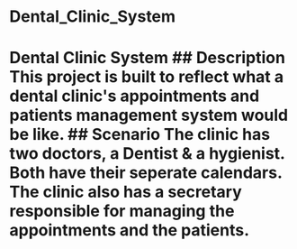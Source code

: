 # Dental_Clinic_System
# Dental Clinic System  ## Description This project is built to reflect what a dental clinic's appointments and patients management system would be like.  ## Scenario The clinic has two doctors, a Dentist &amp; a hygienist. Both have their seperate calendars. The clinic also has a secretary responsible for managing the appointments and the patients.  
